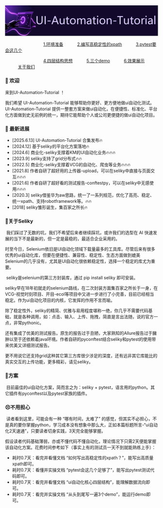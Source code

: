 ![未标题-1](docs\assets\未标题-1.jpg)



&emsp;&emsp;&emsp;&emsp;&emsp;&emsp;&emsp;&emsp;&emsp;[1.环境准备](docs/1.环境准备.md)	&emsp;&emsp;&emsp;[2.编写高稳定性的xpath](docs/2.如何写出高稳定性的xpath？.md )&emsp;	&emsp;&emsp;[3.pytest要会这几个](docs/3.pytest会这几个足够了.md )

&emsp;&emsp;&emsp;&emsp;&emsp;&emsp;&emsp;&emsp;&emsp;[4.四层结构思想](docs/4.ui自动化四层结构思想.md )	&emsp;&emsp;&emsp;[5.三个demo](docs/5.逐渐深入的3个demo.md)	&emsp;&emsp;&emsp;[6.效果展示](docs/6.效果展示.md)	&emsp;&emsp;&emsp;[关于我们](docs/about.md)









### 🧭 欢迎

来到UI-Automation-Tutorial ！

我们希望 UI-Automation-Tutorial 能够帮助你更好、更方便地做ui自动化测试。UI-Automation-Tutorial 提供一整套方案来做ui自动化，在便捷性、标准化、平台化方面做到史无前例的统一，期待它能帮助个人或公司更便捷的做ui自动化项目。

### 🚀 最新进展 

- [2025.6.13] UI-Automation-Tutorial 合集发布🔥
- [2024.12] 基于seliky的平台化方案落地🔥
- [2024.6] 商业化-seliky支撑着KM的UI自动化业务🔥🔥🔥
- [2023.9] seliky支持了grid分布式🔥🔥
- [2022.5] 商业化-seliky支撑着VCG的自动化、爬虫等业务🔥🔥🔥
- [2021.8] 作者自研了超好用的上传器-upload，可以在seliky中直接与页面交互🔥🔥🔥
- [2021.6] 作者自研了超好看的测试报告-conftestpy，可以在seliky中无感使用🔥🔥🔥
- [2020.3] seliky借鉴华为aw思路，统一了一系列规范，优化了高亮、稳定、统一xpath、支持robotframework等。🔥🔥
- [2018] seliky雏形诞生，集百家之所长🔥

### 🎈关于Seliky

​	我们踩过了无数的坑，我们不希望后来者继续踩坑，或许我们的选型在 AI 快速发展的当下不是最新的，但一定是最稳的，最适合企业采用的。

时至今日，Selenium依旧是UI自动化领域下载量最多的工具库。尽管后来有很多优秀的ui自动化库，但要在便捷性、兼容性、稳定性、生态方面做到媲美Selenium的几乎没有，尤其是UI自动化很依赖稳定性，选择一个稳定的库尤为重要。

​	seliky是selenium的第三方封装库，通过 pip install seliky 即可安装。

​	seliky早在18年初就走的selenium路线，在二次封装方面集百家之所长于一身，在VCG-视觉时刻项目、开目-ecol等项目中又进一步进行了小完善，目前已经相当稳定。作为ui自动化项目的内核，它发挥的作用不言而喻。

​	除了稳定性外，seliky的精简、优雅与易用程度堪称一绝，你几乎不需要代码基础，就是各种调用，如：点击、输入、上传、拖拽，简直是言出法随，说的官方一点，非常pythonic。

​	还有集成了优美的测试报告。原生的报告过于丑陋，大家熟知的Allure报告过于臃肿以至于还依赖着java环境。作者自研的pyconftest结合seliky和pytest的使用带来优美又详细测试报告。

​	更不用说它还支持grid这种其它第三方库很少涉足的深度，还有远非其它库能比的真实交互的上传功能，更多精彩，请见seliky。

### 🚩方案

​	目前最佳的ui自动化方案，简而言之为：seliky + pytest，语言用的python。其它插件有pyconftest以及pytest家族的插件。

### 😣不用担心

​	读者看到这里，可能会有一种 “哪有时间，太难了”  的感觉，但其实不必担心，不是真的要你掌握python，学习成本没有想象中那么大，正如本篇标题所言-“ui自动化2天速通”，只要读者切身实践，3天完全能够掌握。

​	假设读者代码基础薄弱，亦或不懂代码不懂自动化，理论情况下只需2天便能掌握该自动化方案。花费时间参考如下（事实上有的测试员一天不到就能熟练上手）：

- 耗时0.7天：看完并看懂文档 “如何写出高稳定性的xpath？”，能写出高质量xpath即可。
- 耗时0.7天：看懂并实操文档 “pytest会这几个足够了”，能写出pytest测试代码即可。
- 耗时0.7天：看完并看懂文档 “ui自动化核心四层结构”，能理解数据流向即可。
- 耗时0.7天：看完并实操文档 “从头到尾写一遍3个demo”，能运行demo即可。

